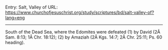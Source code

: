 Entry: Salt, Valley of
URL: https://www.churchofjesuschrist.org/study/scriptures/bd/salt-valley-of?lang=eng

---

South of the Dead Sea, where the Edomites were defeated (1) by David (2Â Sam. 8:13; 1Â Chr. 18:12); (2) by Amaziah (2Â Kgs. 14:7; 2Â Chr. 25:11; Ps. 60 heading).
